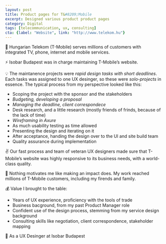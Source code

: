```yaml
---
layout: post
title: Product pages for T&#8209;Mobile
excerpt: Designed various product product pages
category: Digital
tags: [telecommunication, ux, consulting]
cta: {label: "Website", link: "http://www.telekom.hu"}
---
```


🏢 Hungarian Telekom (T-Mobile) serves millions of customers with integrated TV, phone, internet and mobile services. 

⚡ Isobar Budapest was in charge maintaining T-Mobile’s website.  

💡 The maintanence projects were *rapid design tasks with short deadlines*. Each tasks was assigned to one UX desinger, so these were *solo-projects* in essence. The typical process from my perspective looked like this:

- Scoping the project with the sponsor and the stakeholders
- *Budgeting, developing a proposal*
- *Managing the deadline, client correspondece*
- Desk research, and a little research (mostly friends of frinds, because of the lack of time)
- *Wireframing in Axure*
- As much usability testing as time allowed
- Presenting the design and iterating on it
- After acceptance, handing the design over to the UI and site build team
- Quality assurance during implementation 

✌️ Our fast process and team of veteran UX designers made sure that T-Mobile’s website was highly responsive to its business needs, with a world-class quality. 

💙 Nothing motivates me like making an impact does. My work reached millions of T-Mobile customers, including my firends and family. 

💰 Value I brought to the table:

- Years of UX experience, proficiency with the tools of trade
- Business bacground, from my past Product Manager role
- Confident use of the design process, stemming from my service design background
- Consulting skills like negotiation, client correspondence, stakeholder mapping 

👥 As a UX Desinger at Isobar Budapest